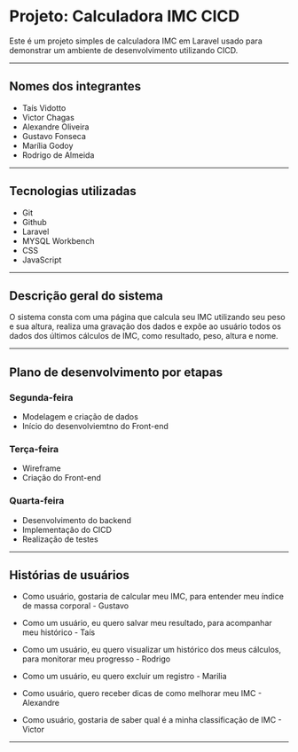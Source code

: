 # Projeto: Calculadora IMC CICD

Este é um projeto simples de calculadora IMC em Laravel usado para demonstrar um ambiente de desenvolvimento utilizando CICD.
 
---

## Nomes dos integrantes

- Taís Vidotto
- Victor Chagas
- Alexandre Oliveira
- Gustavo Fonseca
- Marília Godoy
- Rodrigo de Almeida

---

## Tecnologias utilizadas

- Git
- Github
- Laravel
- MYSQL Workbench
- CSS
- JavaScript

---

## Descrição geral do sistema

O sistema consta com uma página que calcula seu IMC utilizando seu peso e sua altura, realiza uma gravação dos dados e expõe ao usuário todos os dados dos últimos cálculos de IMC, como resultado, peso, altura e nome.

---

## Plano de desenvolvimento por etapas

### Segunda-feira

 - Modelagem e criação de dados
 - Início do desenvolviemtno do Front-end

### Terça-feira

 - Wireframe
 - Criação do Front-end

### Quarta-feira

 - Desenvolvimento do backend
 - Implementação do CICD
 - Realização de testes

---

## Histórias de usuários

 - Como usuário, gostaria de calcular meu IMC, para entender meu índice de massa corporal - Gustavo

 - Como um usuário, eu quero salvar meu resultado, para acompanhar meu histórico - Taís

 - Como um usuário, eu quero visualizar um histórico dos meus cálculos, para monitorar meu progresso - Rodrigo

- Como um usuário, eu quero excluir um registro - Marilia

- Como usuário, quero receber dicas de como melhorar meu IMC - Alexandre

- Como usuário, gostaria de saber qual é a minha classificação de IMC - Victor

---







